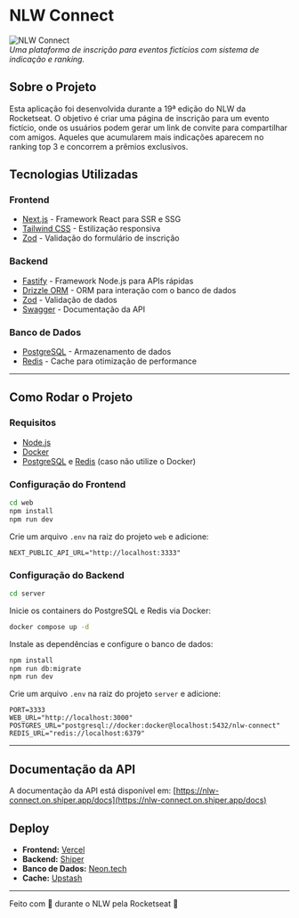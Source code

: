 # NLW Connect

![NLW Connect](https://your-image-url.com/banner.png)  
*Uma plataforma de inscrição para eventos fictícios com sistema de indicação e ranking.*

## Sobre o Projeto
Esta aplicação foi desenvolvida durante a 19ª edição do NLW da Rocketseat. O objetivo é criar uma página de inscrição para um evento fictício, onde os usuários podem gerar um link de convite para compartilhar com amigos. Aqueles que acumularem mais indicações aparecem no ranking top 3 e concorrem a prêmios exclusivos.

## Tecnologias Utilizadas
### Frontend
- [Next.js](https://nextjs.org/) - Framework React para SSR e SSG
- [Tailwind CSS](https://tailwindcss.com/) - Estilização responsiva
- [Zod](https://zod.dev/) - Validação do formulário de inscrição

### Backend
- [Fastify](https://www.fastify.io/) - Framework Node.js para APIs rápidas
- [Drizzle ORM](https://orm.drizzle.team/) - ORM para interação com o banco de dados
- [Zod](https://zod.dev/) - Validação de dados
- [Swagger](https://swagger.io/) - Documentação da API

### Banco de Dados
- [PostgreSQL](https://www.postgresql.org/) - Armazenamento de dados
- [Redis](https://redis.io/) - Cache para otimização de performance

---

## Como Rodar o Projeto

### Requisitos
- [Node.js](https://nodejs.org/)
- [Docker](https://www.docker.com/)
- [PostgreSQL](https://www.postgresql.org/) e [Redis](https://redis.io/) (caso não utilize o Docker)

### Configuração do Frontend
```sh
cd web
npm install
npm run dev
```
Crie um arquivo `.env` na raiz do projeto `web` e adicione:
```
NEXT_PUBLIC_API_URL="http://localhost:3333"
```

### Configuração do Backend
```sh
cd server
```
Inicie os containers do PostgreSQL e Redis via Docker:
```sh
docker compose up -d
```
Instale as dependências e configure o banco de dados:
```sh
npm install
npm run db:migrate
npm run dev
```
Crie um arquivo `.env` na raiz do projeto `server` e adicione:
```
PORT=3333
WEB_URL="http://localhost:3000"
POSTGRES_URL="postgresql://docker:docker@localhost:5432/nlw-connect"
REDIS_URL="redis://localhost:6379"
```

---

## Documentação da API
A documentação da API está disponível em:
[https://nlw-connect.on.shiper.app/docs](https://nlw-connect.on.shiper.app/docs)

## Deploy
- **Frontend:** [Vercel](https://vercel.com/)
- **Backend:** [Shiper](https://shiper.app/)
- **Banco de Dados:** [Neon.tech](https://neon.tech/)
- **Cache:** [Upstash](https://upstash.com/)

---

Feito com 💜 durante o NLW pela Rocketseat 🚀

